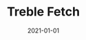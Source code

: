 ---
path: "/api/treble-fetch"
date: "2021-01-01"
title: "Treble Fetch"
subMenu: 
    - text: ''
      path: '#'
---